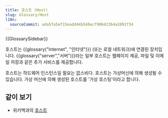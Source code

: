 ```yaml
---
title: 호스트 (Host)
slug: Glossary/Host
l10n:
  sourceCommit: ada5fa5ef15eadd44b549ecf906423b4a2092f34
---
```


{{GlossarySidebar}}

호스트는 {{glossary("Internet", "인터넷")}} (또는 로컬 네트워크)에 연결된 장치입니다. {{glossary("server","서버")}}라는 일부 호스트는 웹페이지 제공, 파일 및 이메일 저장과 같은 추가 서비스를 제공합니다.

호스트는 하드웨어 인스턴스일 필요는 없스비다. 호스트는 가상머신에 의해 생성될 수 있습니다. 가상 머신에 의해 생성된 호스트를 '가상 호스팅'이라고 합니다.

## 같이 보기

- 위키백과의 [호스트](<https://en.wikipedia.org/wiki/Host_(network)>)
